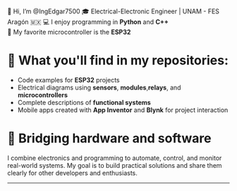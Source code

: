 👋 Hi, I’m @IngEdgar7500
🎓 Electrical-Electronic Engineer | UNAM - FES Aragón 🇲🇽
💻 I enjoy programming in **Python** and **C++**  
🚀 My favorite microcontroller is the **ESP32**

# 🔧 What you'll find in my repositories:

- Code examples for **ESP32** projects  
- Electrical diagrams using **sensors**, **modules**,**relays**,  and  **microcontrollers**
- Complete descriptions of **functional  systems**  
- Mobile apps created with **App Inventor** and **Blynk** for project interaction

# 🤖 Bridging hardware and software

I combine electronics and programming to automate, control, and monitor real-world systems. My goal is to build practical solutions and share them clearly for other developers and enthusiasts.

---





